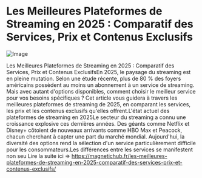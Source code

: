 # Les Meilleures Plateformes de Streaming en 2025 : Comparatif des Services, Prix et Contenus Exclusifs

![Image](https://images.pexels.com/photos/1901388/pexels-photo-1901388.jpeg?auto=compress&cs=tinysrgb&h=650&w=940)

Les Meilleures Plateformes de Streaming en 2025 : Comparatif des Services, Prix et Contenus ExclusifsEn 2025, le paysage du streaming est en pleine mutation. Selon une étude récente, plus de 80 % des foyers américains possèdent au moins un abonnement à un service de streaming. Mais avec autant d'options disponibles, comment choisir le meilleur service pour vos besoins spécifiques ? Cet article vous guidera à travers les meilleures plateformes de streaming de 2025, en comparant les services, les prix et les contenus exclusifs qu'elles offrent.L'état actuel des plateformes de streaming en 2025Le secteur du streaming a connu une croissance explosive ces dernières années. Des géants comme Netflix et Disney+ côtoient de nouveaux arrivants comme HBO Max et Peacock, chacun cherchant à capter une part du marché mondial. Aujourd'hui, la diversité des options rend la sélection d'un service particulièrement difficile pour les consommateurs.Les différences entre les services se manifestent non seu Lire la suite ici => https://magnetichub.fr/les-meilleures-plateformes-de-streaming-en-2025-comparatif-des-services-prix-et-contenus-exclusifs/
